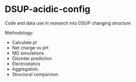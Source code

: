 # DSUP-acidic-config
Code and data use in research into DSUP changing structure

Methodology:
- Calculate pI
- Net charge vs pH
- MD simulations
- Disorder prediction
- Electrostatics
- Aggregation
- Structural comparison
